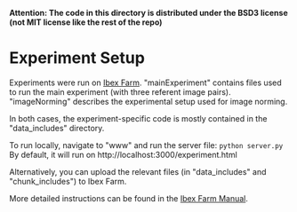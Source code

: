 **Attention: The code in this directory is distributed under the BSD3 license (not MIT license like the rest of the repo)**

# Experiment Setup

Experiments were run on [Ibex Farm](http://spellout.net/ibexfarm/). 
"mainExperiment" contains files used to run the main experiment (with three referent image pairs).
"imageNorming" describes the experimental setup used for image norming.

In both cases, the experiment-specific code is mostly contained in the "data\_includes" directory. 

To run locally, navigate to "www" and run the server file: `python server.py`
By default, it will run on http://localhost:3000/experiment.html

Alternatively, you can upload the relevant files (in "data\_includes" and "chunk\_includes") to Ibex Farm.

More detailed instructions can be found in the [Ibex Farm Manual](http://spellout.net/latest\_ibex\_manual.pdf).
